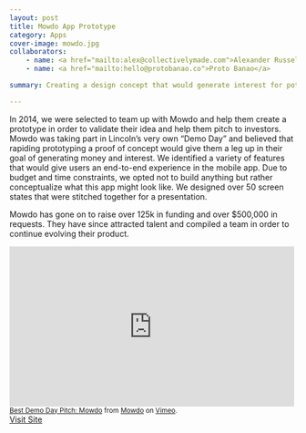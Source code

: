 ```yaml
---
layout: post
title: Mowdo App Prototype
category: Apps
cover-image: mowdo.jpg
collaborators:
    - name: <a href="mailto:alex@collectivelymade.com">Alexander Russell</a>
    - name: <a href="mailto:hello@protobanao.co">Proto Banao</a>

summary: Creating a design concept that would generate interest for potential investors.

---
```


In 2014, we were selected to team up with Mowdo and help them create a prototype in order to validate their idea and help them pitch to investors. Mowdo was taking part in Lincoln’s very own “Demo Day” and believed that rapiding prototyping a proof of concept would give them a leg up in their goal of generating money and interest. We identified a variety of features that would give users an end-to-end experience in the mobile app. Due to budget and time constraints, we opted not to build anything but rather conceptualize what this app might look like. We designed over 50 screen states that were stitched together for a presentation.

Mowdo has gone on to raise over 125k in funding and over $500,000 in requests. They have since attracted talent and compiled a team in order to continue evolving their product.

<iframe src="https://player.vimeo.com/video/106042035" width="500" height="281" frameborder="0" webkitallowfullscreen mozallowfullscreen allowfullscreen></iframe> <small><a href="https://vimeo.com/106042035">Best Demo Day Pitch: Mowdo</a> from <a href="https://vimeo.com/user30702733">Mowdo</a> on <a href="https://vimeo.com">Vimeo</a>.</small>

<br>

<div class="center">
<a class="button" href="http://mowdo.com">Visit Site</a>
</div>